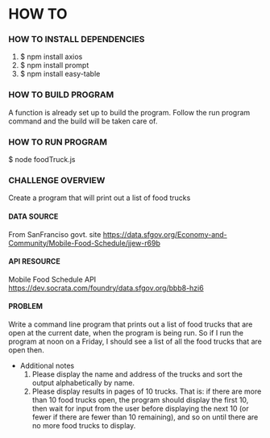 # HOW TO

### HOW TO INSTALL DEPENDENCIES
  1. $ npm install axios
  2. $ npm install prompt
  3. $ npm install easy-table

### HOW TO BUILD PROGRAM
  A function is already set up to build the program.
  Follow the run program command and the build will be taken care of.
### HOW TO RUN PROGRAM
  $ node foodTruck.js

### CHALLENGE OVERVIEW
  Create a program that will print out a list of food trucks

#### DATA SOURCE
   From SanFranciso govt. site https://data.sfgov.org/Economy-and-Community/Mobile-Food-Schedule/jjew-r69b

#### API RESOURCE
  Mobile Food Schedule API
    https://dev.socrata.com/foundry/data.sfgov.org/bbb8-hzi6

#### PROBLEM
  Write a command line program that prints out a list of food trucks that are
  open at the current date, when the program is being run. So if I run the
  program at noon on a Friday, I should see a list of all the food trucks that
  are open then.

  * Additional notes
    1. Please display the name and address of the trucks and sort the output
       alphabetically by name.
    2. Please display results in pages of 10 trucks.
      That is: if there are more than 10 food trucks open, the program should
      display the first 10, then wait for input from the user before displaying
      the next 10 (or fewer if there are fewer than 10 remaining), and so on
      until there are no more food trucks to display.
